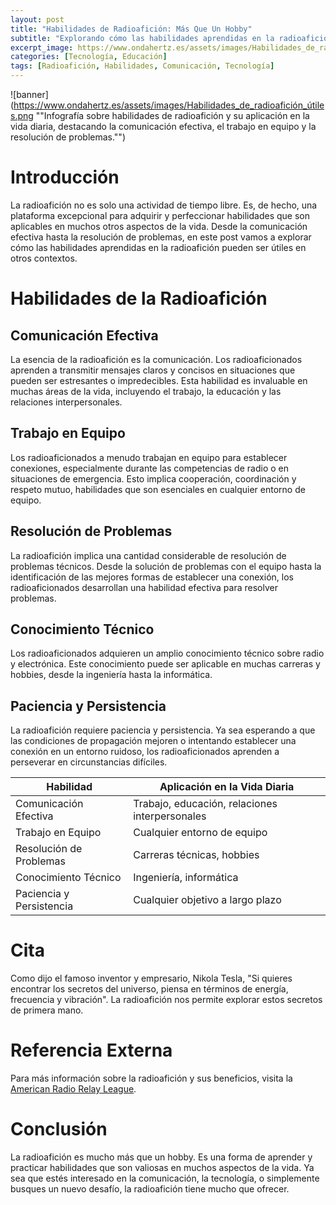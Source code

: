```yaml
---
layout: post
title: "Habilidades de Radioafición: Más Que Un Hobby"
subtitle: "Explorando cómo las habilidades aprendidas en la radioafición pueden ser útiles en otros aspectos de la vida."
excerpt_image: https://www.ondahertz.es/assets/images/Habilidades_de_radioafición_útiles.png
categories: [Tecnología, Educación]
tags: [Radioafición, Habilidades, Comunicación, Tecnología]
---
```


![banner](https://www.ondahertz.es/assets/images/Habilidades_de_radioafición_útiles.png ""Infografía sobre habilidades de radioafición y su aplicación en la vida diaria, destacando la comunicación efectiva, el trabajo en equipo y la resolución de problemas."")

# Introducción

La radioafición no es solo una actividad de tiempo libre. Es, de hecho, una plataforma excepcional para adquirir y perfeccionar habilidades que son aplicables en muchos otros aspectos de la vida. Desde la comunicación efectiva hasta la resolución de problemas, en este post vamos a explorar cómo las habilidades aprendidas en la radioafición pueden ser útiles en otros contextos.

# Habilidades de la Radioafición

## Comunicación Efectiva

La esencia de la radioafición es la comunicación. Los radioaficionados aprenden a transmitir mensajes claros y concisos en situaciones que pueden ser estresantes o impredecibles. Esta habilidad es invaluable en muchas áreas de la vida, incluyendo el trabajo, la educación y las relaciones interpersonales.

## Trabajo en Equipo

Los radioaficionados a menudo trabajan en equipo para establecer conexiones, especialmente durante las competencias de radio o en situaciones de emergencia. Esto implica cooperación, coordinación y respeto mutuo, habilidades que son esenciales en cualquier entorno de equipo.

## Resolución de Problemas

La radioafición implica una cantidad considerable de resolución de problemas técnicos. Desde la solución de problemas con el equipo hasta la identificación de las mejores formas de establecer una conexión, los radioaficionados desarrollan una habilidad efectiva para resolver problemas.

## Conocimiento Técnico

Los radioaficionados adquieren un amplio conocimiento técnico sobre radio y electrónica. Este conocimiento puede ser aplicable en muchas carreras y hobbies, desde la ingeniería hasta la informática.

## Paciencia y Persistencia

La radioafición requiere paciencia y persistencia. Ya sea esperando a que las condiciones de propagación mejoren o intentando establecer una conexión en un entorno ruidoso, los radioaficionados aprenden a perseverar en circunstancias difíciles.

| Habilidad | Aplicación en la Vida Diaria |
| ------- | ---------------------------- |
| Comunicación Efectiva | Trabajo, educación, relaciones interpersonales |
| Trabajo en Equipo | Cualquier entorno de equipo |
| Resolución de Problemas | Carreras técnicas, hobbies |
| Conocimiento Técnico | Ingeniería, informática |
| Paciencia y Persistencia | Cualquier objetivo a largo plazo |

# Cita

Como dijo el famoso inventor y empresario, Nikola Tesla, "Si quieres encontrar los secretos del universo, piensa en términos de energía, frecuencia y vibración". La radioafición nos permite explorar estos secretos de primera mano.

# Referencia Externa

Para más información sobre la radioafición y sus beneficios, visita la [American Radio Relay League](http://www.arrl.org/what-is-ham-radio).

# Conclusión

La radioafición es mucho más que un hobby. Es una forma de aprender y practicar habilidades que son valiosas en muchos aspectos de la vida. Ya sea que estés interesado en la comunicación, la tecnología, o simplemente busques un nuevo desafío, la radioafición tiene mucho que ofrecer.